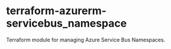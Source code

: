 # terraform-azurerm-servicebus_namespace
Terraform module for managing Azure Service Bus Namespaces.

